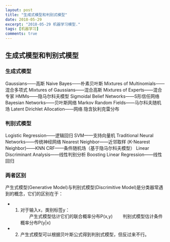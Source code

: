 ```yaml
---
layout: post
title: "生成式模型和判别式模型"
date: 2018-05-29
excerpt: "2018-05-29 机器学习模型."
tags: [机器学习]
comments: true
---
```

## **生成式模型和判别式模型** 


### 生成式模型
Gaussians——高斯 
Naive Bayes——朴素贝叶斯 
Mixtures of Multinomials——混合多项式 
Mixtures of Gaussians——混合高斯 
Mixtures of Experts——混合专家 
HMMs——隐马尔科夫模型 
Sigmoidal Belief Networks——S形信任网络 
Bayesian Networks——贝叶斯网络 
Markov Random Fields——马尔科夫随机场 
Latent Dirichlet Allocation——网络 隐含狄利克雷分布



### 判别式模型
Logistic Regression——逻辑回归 
SVM——支持向量机 
Traditional Neural Networks——传统神经网络 
Nearest Neighbor——近邻取样 
(K-Nearest Neighbor)——KNN 
CRF——条件随机场（基于隐马尔科夫模型） 
Linear Discriminant Analysis——线性判别分析 
Boosting 
Linear Regression——线性回归

### 两者区别
产生式模型(Generative Model)与判别式模型(Discrimitive Model)是分类器常遇到的概念，它们的区别在于： 
* 1. 对于输入x，类别标签y：   
&ensp;&ensp;&ensp;&ensp;产生式模型估计它们的联合概率分布P(x,y) 
&ensp;&ensp;&ensp;&ensp;判别式模型估计条件概率分布P(y|x) 
* 2. 产生式模型可以根据贝叶斯公式得到判别式模型，但反过来不行。  
